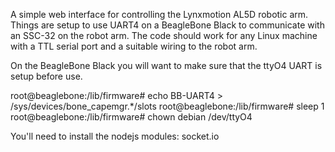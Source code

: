
A simple web interface for controlling the Lynxmotion AL5D robotic
arm. Things are setup to use UART4 on a BeagleBone Black to
communicate with an SSC-32 on the robot arm. The code should work for
any Linux machine with a TTL serial port and a suitable wiring to the
robot arm.

On the BeagleBone Black you will want to make sure that the ttyO4 UART
is setup before use.

root@beaglebone:/lib/firmware# echo BB-UART4 > /sys/devices/bone_capemgr.*/slots
root@beaglebone:/lib/firmware# sleep 1
root@beaglebone:/lib/firmware# chown debian /dev/ttyO4


You'll need to install the nodejs modules:
  socket.io 
